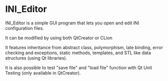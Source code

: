 # INI_Editor
INI_Editor is a simple GUI program that lets you open and edit INI configuration files. 

It can be modified by using both QtCreator or CLion

It features inheritance from abstract class, polymorphism, late binding, error checking and exceptions, static methods, templates, and STL like data structures (using Qt libraries).

It is also possible to test "save file" and "load file" function with Qt Unit Testing (only available in QtCreator).
